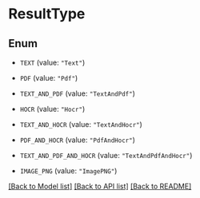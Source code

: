 # ResultType

## Enum


* `TEXT` (value: `"Text"`)

* `PDF` (value: `"Pdf"`)

* `TEXT_AND_PDF` (value: `"TextAndPdf"`)

* `HOCR` (value: `"Hocr"`)

* `TEXT_AND_HOCR` (value: `"TextAndHocr"`)

* `PDF_AND_HOCR` (value: `"PdfAndHocr"`)

* `TEXT_AND_PDF_AND_HOCR` (value: `"TextAndPdfAndHocr"`)

* `IMAGE_PNG` (value: `"ImagePNG"`)


[[Back to Model list]](../README.md#documentation-for-models) [[Back to API list]](../README.md#documentation-for-api-endpoints) [[Back to README]](../README.md)



